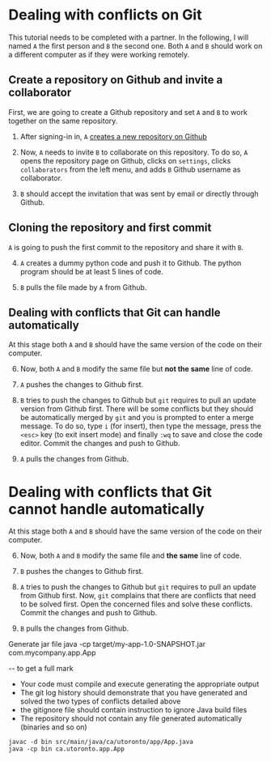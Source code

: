 # Dealing with conflicts on Git

This tutorial needs to be completed with a partner. In the following, I will named `A` the first person and `B` the second one. Both `A` and `B` should work on a different computer as if they were working remotely.

## Create a repository on Github and invite a collaborator

First, we are going to create a Github repository and set `A` and `B` to work together on the same repository. 

1. After signing-in in, `A` [creates a new repository on Github](https://github.com/new)

2. Now, `A` needs to invite `B` to collaborate on this repository. To do so, `A` opens the repository page on Github, clicks on `settings`, clicks `collaborators` from the left menu, and adds `B` Github username as collaborator. 

3. `B` should accept the invitation that was sent by email or directly through Github. 

## Cloning the repository and first commit

`A` is going to push the first commit to the repository and share it with `B`.

4. `A` creates a dummy python code and push it to Github. The python program should be at least 5 lines of code. 

5. `B` pulls the file made by `A` from Github. 

## Dealing with conflicts that Git can handle automatically

At this stage both `A` and `B` should have the same version of the code on their computer. 

6. Now, both `A` and `B` modify the same file but **not the same** line of code. 

7. `A` pushes the changes to Github first.

8. `B` tries to push the changes to Github but `git` requires to pull an update version from Github first. There will be some conflicts but they should be automatically merged by `git` and you is prompted to enter a merge message. To do so, type `i` (for insert), then type the message, press the `<esc>` key (to exit insert mode) and finally `:wq` to save and close the code editor. Commit the changes and push to Github. 

9. `A` pulls the changes from Github. 

# Dealing with conflicts that Git cannot handle automatically

At this stage both `A` and `B` should have the same version of the code on their computer. 

6. Now, both `A` and `B`  modify the same file and **the same** line of code. 

7. `B` pushes the changes to Github first.

8. `A` tries to push the changes to Github but `git` requires to pull an update from Github first. Now, `git` complains that there are conflicts that need to be solved first. Open the concerned files and solve these conflicts. Commit the changes and push to Github. 

9. `B` pulls the changes from Github. 


Generate jar file
java -cp target/my-app-1.0-SNAPSHOT.jar com.mycompany.app.App


-- to get a full mark

- Your code must compile and execute generating the appropriate output
- The git log history should demonstrate that you have generated and solved the two types of conflicts detailed above
- the gitignore file should contain instruction to ignore Java build files
- The repository should not contain any file generated automatically (binaries and so on) 


```
javac -d bin src/main/java/ca/utoronto/app/App.java
java -cp bin ca.utoronto.app.App
```
